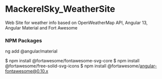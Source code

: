 # MackerelSky_WeatherSite
Web Site for weather info based on OpenWeatherMap API, Angular 13, Angular Material and Fort Awesome

### NPM Packages

ng add @angular/material

$ npm install @fortawesome/fontawesome-svg-core
$ npm install @fortawesome/free-solid-svg-icons
$ npm install @fortawesome/angular-fontawesome@0.10.x 
 
